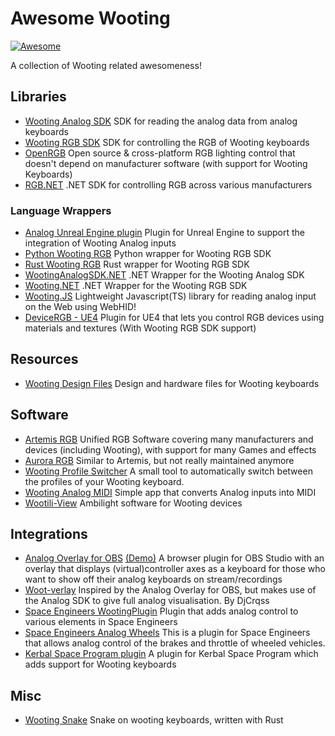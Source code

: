 # Awesome Wooting

[![Awesome](https://awesome.re/badge.svg)](https://awesome.re)

A collection of Wooting related awesomeness!

## Libraries

- [Wooting Analog SDK](https://github.com/WootingKb/wooting-analog-sdk) SDK for reading the analog data from analog keyboards
- [Wooting RGB SDK](https://github.com/WootingKb/wooting-rgb-sdk) SDK for controlling the RGB of Wooting keyboards
- [OpenRGB](https://gitlab.com/CalcProgrammer1/OpenRGB) Open source & cross-platform RGB lighting control that doesn't depend on manufacturer software (with support for Wooting Keyboards)
- [RGB.NET](https://github.com/DarthAffe/RGB.NET) .NET SDK for controlling RGB across various manufacturers

### Language Wrappers

- [Analog Unreal Engine plugin](https://github.com/WootingKb/wooting-analog-unreal-plugin) Plugin for Unreal Engine to support the integration of Wooting Analog inputs
- [Python Wooting RGB](https://github.com/xiamaz/python-wooting-rgb) Python wrapper for Wooting RGB SDK
- [Rust Wooting RGB](https://github.com/ShayBox/Wooting-RGB) Rust wrapper for Wooting RGB SDK
- [WootingAnalogSDK.NET](https://github.com/WootingKb/wooting-analog-wrappers) .NET Wrapper for the Wooting Analog SDK
- [Wooting.NET](https://github.com/simon-wh/Wooting.NET) .NET Wrapper for the Wooting RGB SDK
- [Wooting.JS](https://github.com/Mexican-Man/wooting-js) Lightweight Javascript(TS) library for reading analog input on the Web using WebHID!
- [DeviceRGB - UE4](https://github.com/pramberg/DeviceRGB) Plugin for UE4 that lets you control RGB devices using materials and textures (With Wooting RGB SDK support)

## Resources

- [Wooting Design Files](https://github.com/WootingKb/wooting-design) Design and hardware files for Wooting keyboards

## Software

- [Artemis RGB](https://artemis-rgb.com/) Unified RGB Software covering many manufacturers and devices (including Wooting), with support for many Games and effects
- [Aurora RGB](https://github.com/antonpup/Aurora) Similar to Artemis, but not really maintained anymore
- [Wooting Profile Switcher](https://github.com/ShayBox/WootingProfileSwitcher) A small tool to automatically switch between the profiles of your Wooting keyboard.
- [Wooting Analog MIDI](https://github.com/WootingKb/wooting-analog-midi) Simple app that converts Analog inputs into MIDI
- [Wootili-View](https://github.com/MrEnder0/wootili-view) Ambilight software for Wooting devices 

## Integrations

- [Analog Overlay for OBS](https://github.com/DarrenVs/analog_keyboard_overlay) [(Demo)](https://darrenvs.github.io/analog_keyboard_overlay/) A browser plugin for OBS Studio with an overlay that displays (virtual)controller axes as a keyboard for those who want to show off their analog keyboards on stream/recordings
- [Woot-verlay](https://github.com/DjCrqss/Woot-verlay) Inspired by the Analog Overlay for OBS, but makes use of the Analog SDK to give full analog visualisation. By DjCrqss
- [Space Engineers WootingPlugin](https://github.com/Garbius/WootingPlugin) Plugin that adds analog control to various elements in Space Engineers
- [Space Engineers Analog Wheels](https://github.com/Garbius/SEAnalogWheels) This is a plugin for Space Engineers that allows analog control of the brakes and throttle of wheeled vehicles.
- [Kerbal Space Program plugin](https://github.com/Kristallranke/KSPW00tNow) A plugin for Kerbal Space Program which adds support for Wooting keyboards

## Misc

- [Wooting Snake](https://github.com/TanTanDev/wooting_snake) Snake on wooting keyboards, written with Rust
